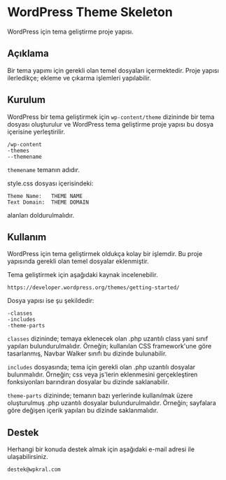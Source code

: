 # WordPress Theme Skeleton

WordPress için tema geliştirme proje yapısı.

## Açıklama

Bir tema yapımı için gerekli olan temel dosyaları içermektedir. Proje yapısı ilerledikçe; ekleme ve çıkarma işlemleri yapılabilir.

## Kurulum

WordPress bir tema geliştirmek için `wp-content/theme` dizininde bir tema dosyası oluşturulur ve WordPress tema geliştirme proje yapısı bu dosya içerisine yerleştirilir.

```
/wp-content
-themes
--themename
```

`themename` temanın adıdır.

style.css dosyası içerisindeki:

```
Theme Name:   THEME NAME
Text Domain:  THEME DOMAIN
```

alanları doldurulmalıdır.

## Kullanım

WordPress için tema geliştirmek oldukça kolay bir işlemdir. Bu proje yapısında gerekli olan temel dosyalar eklenmiştir.

Tema geliştirmek için aşağıdaki kaynak incelenebilir.

```
https://developer.wordpress.org/themes/getting-started/
```

Dosya yapısı ise şu şekildedir:

```
-classes
-includes
-theme-parts
```

`classes` dizininde; temaya eklenecek olan .php uzantılı class yani sınıf yapıları bulundurulmalıdır. Örneğin; kullanılan CSS framework'une göre tasarlanmış, Navbar Walker
sınıfı bu dizinde bulunabilir.

`includes` dosyasında; tema için gerekli olan .php uzantılı dosyalar bulunmalıdır. Örneğin; css veya js'lerin eklenmesini gerçekleştiren fonksiyonları barındıran dosyalar
bu dizinde saklanabilir.

`theme-parts` dizininde; temanın bazı yerlerinde kullanılmak üzere oluşturulmuş .php uzantılı dosyalar bulundurulmalıdır. Örneğin; sayfalara göre değişen içerik
yapıları bu dizinde saklanmalıdır.

## Destek

Herhangi bir konuda destek almak için aşağıdaki e-mail adresi ile ulaşabilirsiniz.

```
destek@wpkral.com
```
